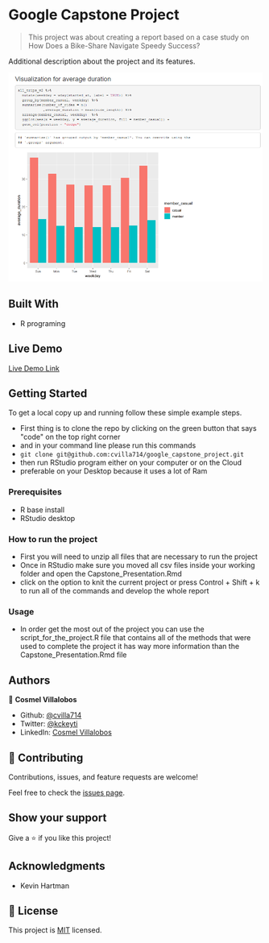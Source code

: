 # Google Capstone Project

> This project was about creating a report based on a case study on How Does a Bike-Share Navigate Speedy Success?

Additional description about the project and its features.

![screenshot](./report_screenshot.png)

## Built With

-   R programing

## Live Demo

[Live Demo Link](https://rpubs.com/cvilla714/rides)

## Getting Started

To get a local copy up and running follow these simple example steps.

-   First thing is to clone the repo by clicking on the green button that says "code" on the top right corner
-   and in your command line please run this commands
-   `git clone git@github.com:cvilla714/google_capstone_project.git`
-   then run RStudio program either on your computer or on the Cloud
-   preferable on your Desktop because it uses a lot of Ram

### Prerequisites

-   R base install
-   RStudio desktop

### How to run the project

-   First you will need to unzip all files that are necessary to run the project
-   Once in RStudio make sure you moved all csv files inside your working folder and open the Capstone_Presentation.Rmd
-   click on the option to knit the current project or press Control + Shift + k to run all of the commands and develop the whole report

### Usage

-   In order get the most out of the project you can use the script_for_the_project.R file that contains all of the methods that were used to complete the project it has way more information than the Capstone_Presentation.Rmd file

## Authors

:bust_in_silhouette: **Cosmel Villalobos**

-   Github: [\@cvilla714](https://github.com/cvilla714)
-   Twitter: [\@kckeyti](https://twitter.com/kckeyti)
-   LinkedIn: [Cosmel Villalobos](https://www.linkedin.com/in/cosvilla/)

## :handshake: Contributing

Contributions, issues, and feature requests are welcome!

Feel free to check the [issues page](https://github.com/cvilla714/google_capstone_project/issues).

## Show your support

Give a :star:️ if you like this project!

## Acknowledgments

-   Kevin Hartman

## :memo: License

This project is [MIT](https://github.com/cvilla714/google_capstone_project/blob/main/LICENSE) licensed.
